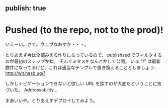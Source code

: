 publish: true
----

# Pushed (to the repo, not to the prod)!

いえーい。さて。ウェブなおすか・・・。

とりあえず今は全部みえる作りになっているので、
publishsed でフィルタするのが最初のステップかね。
そんでミタメをなんとかして公開。
いま "/" は最新数件になってるけど、これは適当なテンプレで置き換えることとしましょう:
http://wit.hasb.ug/1


しかしナビゲーションできないと欲しい URL を探すのが大変だということに気づいた。
Addressability...

まあいいや。とりあえずデプロイしてみよう。